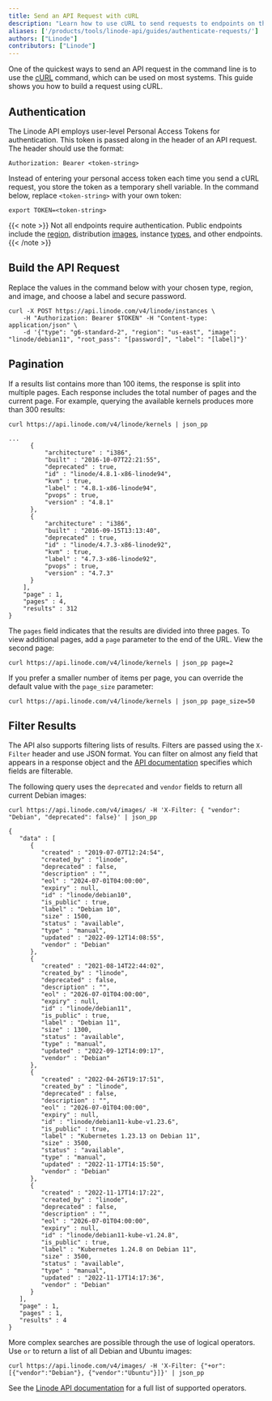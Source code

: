 ```yaml
---
title: Send an API Request with cURL
description: "Learn how to use cURL to send requests to endpoints on the Linode API."
aliases: ['/products/tools/linode-api/guides/authenticate-requests/']
authors: ["Linode"]
contributors: ["Linode"]
---
```


One of the quickest ways to send an API request in the command line is to use the [cURL](https://en.wikipedia.org/wiki/CURL) command, which can be used on most systems. This guide shows you how to build a request using cURL.

## Authentication

The Linode API employs user-level Personal Access Tokens for authentication. This token is passed along in the header of an API request. The header should use the format:

```command
Authorization: Bearer <token-string>
```

Instead of entering your personal access token each time you send a cURL request, you store the token as a temporary shell variable. In the command below, replace `<token-string>` with your own token:

```command
export TOKEN=<token-string>
```

{{< note >}}
Not all endpoints require authentication. Public endpoints include the [region](/docs/api/regions/), distribution [images](/docs/api/images/), instance [types](/docs/api/linode-types/), and other endpoints.
{{< /note >}}

## Build the API Request

Replace the values in the command below with your chosen type, region, and image, and choose a label and secure password.

```command
curl -X POST https://api.linode.com/v4/linode/instances \
    -H "Authorization: Bearer $TOKEN" -H "Content-type: application/json" \
    -d '{"type": "g6-standard-2", "region": "us-east", "image": "linode/debian11", "root_pass": "[password]", "label": "[label]"}'
```

## Pagination

If a results list contains more than 100 items, the response is split into multiple pages. Each response includes the total number of pages and the current page. For example, querying the available kernels produces more than 300 results:

```command
curl https://api.linode.com/v4/linode/kernels | json_pp
```

```file {hl_lines="24,25" lang="json"}
...
      {
          "architecture" : "i386",
          "built" : "2016-10-07T22:21:55",
          "deprecated" : true,
          "id" : "linode/4.8.1-x86-linode94",
          "kvm" : true,
          "label" : "4.8.1-x86-linode94",
          "pvops" : true,
          "version" : "4.8.1"
      },
      {
          "architecture" : "i386",
          "built" : "2016-09-15T13:13:40",
          "deprecated" : true,
          "id" : "linode/4.7.3-x86-linode92",
          "kvm" : true,
          "label" : "4.7.3-x86-linode92",
          "pvops" : true,
          "version" : "4.7.3"
      }
    ],
    "page" : 1,
    "pages" : 4,
    "results" : 312
}
```

The `pages` field indicates that the results are divided into three pages. To view additional pages, add a `page` parameter to the end of the URL. View the second page:

```command
curl https://api.linode.com/v4/linode/kernels | json_pp page=2
```

If you prefer a smaller number of items per page, you can override the default value with the `page_size` parameter:

```command
curl https://api.linode.com/v4/linode/kernels | json_pp page_size=50
```

## Filter Results

The API also supports filtering lists of results. Filters are passed using the `X-Filter` header and use JSON format. You can filter on almost any field that appears in a response object and the [API documentation](/docs/api/) specifies which fields are filterable.

The following query uses the `deprecated` and `vendor` fields to return all current Debian images:

```command
curl https://api.linode.com/v4/images/ -H 'X-Filter: { "vendor": "Debian", "deprecated": false}' | json_pp
```

```file {lang="json"}
{
   "data" : [
      {
         "created" : "2019-07-07T12:24:54",
         "created_by" : "linode",
         "deprecated" : false,
         "description" : "",
         "eol" : "2024-07-01T04:00:00",
         "expiry" : null,
         "id" : "linode/debian10",
         "is_public" : true,
         "label" : "Debian 10",
         "size" : 1500,
         "status" : "available",
         "type" : "manual",
         "updated" : "2022-09-12T14:08:55",
         "vendor" : "Debian"
      },
      {
         "created" : "2021-08-14T22:44:02",
         "created_by" : "linode",
         "deprecated" : false,
         "description" : "",
         "eol" : "2026-07-01T04:00:00",
         "expiry" : null,
         "id" : "linode/debian11",
         "is_public" : true,
         "label" : "Debian 11",
         "size" : 1300,
         "status" : "available",
         "type" : "manual",
         "updated" : "2022-09-12T14:09:17",
         "vendor" : "Debian"
      },
      {
         "created" : "2022-04-26T19:17:51",
         "created_by" : "linode",
         "deprecated" : false,
         "description" : "",
         "eol" : "2026-07-01T04:00:00",
         "expiry" : null,
         "id" : "linode/debian11-kube-v1.23.6",
         "is_public" : true,
         "label" : "Kubernetes 1.23.13 on Debian 11",
         "size" : 3500,
         "status" : "available",
         "type" : "manual",
         "updated" : "2022-11-17T14:15:50",
         "vendor" : "Debian"
      },
      {
         "created" : "2022-11-17T14:17:22",
         "created_by" : "linode",
         "deprecated" : false,
         "description" : "",
         "eol" : "2026-07-01T04:00:00",
         "expiry" : null,
         "id" : "linode/debian11-kube-v1.24.8",
         "is_public" : true,
         "label" : "Kubernetes 1.24.8 on Debian 11",
         "size" : 3500,
         "status" : "available",
         "type" : "manual",
         "updated" : "2022-11-17T14:17:36",
         "vendor" : "Debian"
      }
   ],
   "page" : 1,
   "pages" : 1,
   "results" : 4
}
```

More complex searches are possible through the use of logical operators. Use `or` to return a list of all Debian and Ubuntu images:

```command
curl https://api.linode.com/v4/images/ -H 'X-Filter: {"+or": [{"vendor":"Debian"}, {"vendor":"Ubuntu"}]}' | json_pp
```

See the [Linode API documentation](/docs/api/#filtering-and-sorting) for a full list of supported operators.